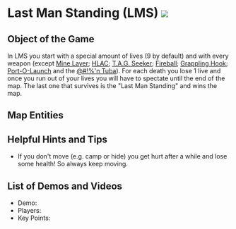 Last Man Standing (LMS)
![](>http://pics.nexuizninjaz.com/images/v73uorgsp9f5stya1zx.jpg)
=================================================================

Object of the Game
------------------

In LMS you start with a special amount of lives (9 by default) and with every weapon (except [Mine Layer](Weapons); [HLAC](Weapons); [T.A.G. Seeker](Weapons); [Fireball](Weapons); [Grappling Hook](Weapons); [Port-O-Launch](Weapons) and the [@\#!%'n Tuba](Weapons)). For each death you lose 1 live and once you run out of your lives you will have to spectate until the end of the map. The last one that survives is the "Last Man Standing" and wins the map.

Map Entities
------------

<Insert Map Entities here>

Helpful Hints and Tips
----------------------

- If you don't move (e.g. camp or hide) you get hurt after a while and lose some health! So always keep moving.

List of Demos and Videos
------------------------

-   Demo: <Insert Demo or Video Here>
-   Players: <Insert Player Names Here>
-   Key Points: <Insert key points in match here>

